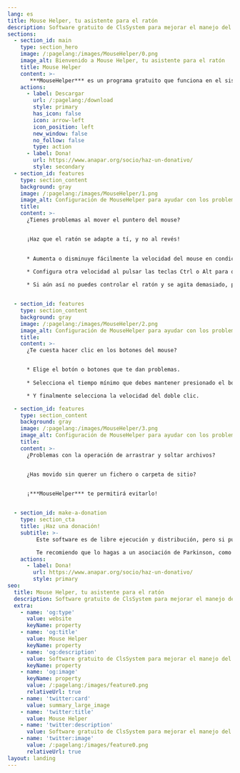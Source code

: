 ```yaml
---
lang: es
title: Mouse Helper, tu asistente para el ratón
description: Software gratuito de ClsSystem para mejorar el manejo del mouse en Windows, para personas con discapacidad motora como la enfermedad de Parkinson
sections:
  - section_id: main
    type: section_hero
    image: /:pagelang:/images/MouseHelper/0.png
    image_alt: Bienvenido a Mouse Helper, tu asistente para el ratón
    title: Mouse Helper
    content: >-
       ***MouseHelper*** es un programa gratuito que funciona en el sistema operativo Windows (7 en adelante), y que te ayudará a mejorar el manejo con el ratón
    actions:
      - label: Descargar
        url: /:pagelang:/download
        style: primary
        has_icon: false
        icon: arrow-left
        icon_position: left
        new_window: false
        no_follow: false
        type: action
      - label: Dona!
        url: https://www.anapar.org/socio/haz-un-donativo/
        style: secondary
  - section_id: features
    type: section_content
    background: gray
    image: /:pagelang:/images/MouseHelper/1.png
    image_alt: Configuración de MouseHelper para ayudar con los problemas de movilidad del mouse
    title:  
    content: >-
      ¿Tienes problemas al mover el puntero del mouse?


      ¡Haz que el ratón se adapte a tí, y no al revés!
    

      * Aumenta o disminuye fácilmente la velocidad del mouse en condiciones normales.

      * Configura otra velocidad al pulsar las teclas Ctrl o Alt para que funcione como un acelerador o un freno
      
      * Si aún así no puedes controlar el ratón y se agita demasiado, puedes suavizar el movimiento seleccionando la resistencia a dicho movimiento


  - section_id: features
    type: section_content
    background: gray
    image: /:pagelang:/images/MouseHelper/2.png
    image_alt: Configuración de MouseHelper para ayudar con los problemas de clic del ratón
    title:  
    content: >-
      ¿Te cuesta hacer clic en los botones del mouse?


      * Elige el botón o botones que te dan problemas.
      
      * Selecciona el tiempo mínimo que debes mantener presionado el botón para que genere un clic.

      * Y finalmente selecciona la velocidad del doble clic.

  - section_id: features
    type: section_content
    background: gray
    image: /:pagelang:/images/MouseHelper/3.png
    image_alt: Configuración de MouseHelper para ayudar con los problemas de "drag & drop"
    title:  
    content: >-
      ¿Problemas con la operación de arrastrar y soltar archivos?


      ¿Has movido sin querer un fichero o carpeta de sitio?


      ¡***MouseHelper*** te permitirá evitarlo!

      
  - section_id: make-a-donation
    type: section_cta
    title: ¡Haz una donación!
    subtitle: >-
         Este software es de libre ejecución y distribución, pero si puedes haz una donación a cualquiera asociación de ayuda si lo encuentras de utilidad.

         Te recomiendo que lo hagas a un asociación de Parkinson, como [ANAPAR](http://www.anapar.org/) o la [Federación Española de Parkinson](https://www.esparkinson.es/)
    actions:
      - label: Dona!
        url: https://www.anapar.org/socio/haz-un-donativo/
        style: primary
seo:
  title: Mouse Helper, tu asistente para el ratón
  description: Software gratuito de ClsSystem para mejorar el manejo del mouse en Windows, para personas con discapacidad motora como la enfermedad de Parkinson
  extra:
    - name: 'og:type'
      value: website
      keyName: property
    - name: 'og:title'
      value: Mouse Helper
      keyName: property
    - name: 'og:description'
      value: Software gratuito de ClsSystem para mejorar el manejo del mouse en Windows, para personas con discapacidad motora como la enfermedad de Parkinson
      keyName: property
    - name: 'og:image'
      keyName: property
      value: /:pagelang:/images/feature0.png
      relativeUrl: true
    - name: 'twitter:card'
      value: summary_large_image
    - name: 'twitter:title'
      value: Mouse Helper
    - name: 'twitter:description'
      value: Software gratuito de ClsSystem para mejorar el manejo del mouse en Windows, para personas con discapacidad motora como la enfermedad de Parkinson
    - name: 'twitter:image'
      value: /:pagelang:/images/feature0.png
      relativeUrl: true
layout: landing
---
```

